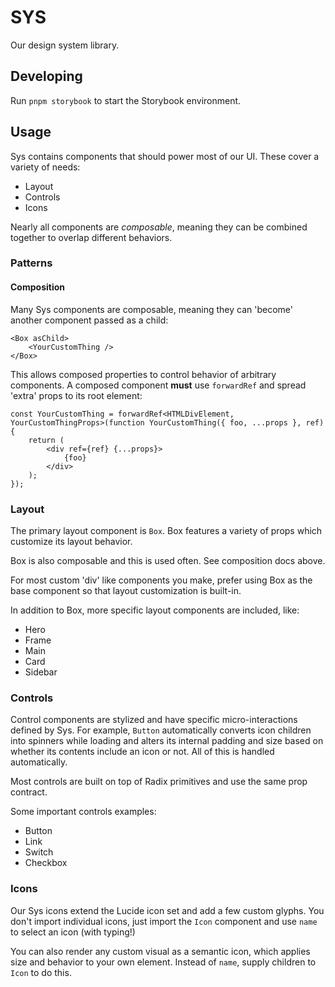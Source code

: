 # SYS

Our design system library.

## Developing

Run `pnpm storybook` to start the Storybook environment.

## Usage

Sys contains components that should power most of our UI. These cover a variety of needs:

- Layout
- Controls
- Icons

Nearly all components are _composable_, meaning they can be combined together to overlap different behaviors.

### Patterns

#### Composition

Many Sys components are composable, meaning they can 'become' another component passed as a child:

```tsx
<Box asChild>
	<YourCustomThing />
</Box>
```

This allows composed properties to control behavior of arbitrary components. A composed component **must** use `forwardRef` and spread 'extra' props to its root element:

```tsx
const YourCustomThing = forwardRef<HTMLDivElement, YourCustomThingProps>(function YourCustomThing({ foo, ...props }, ref) {
	return (
		<div ref={ref} {...props}>
			{foo}
		</div>
	);
});
```

### Layout

The primary layout component is `Box`. Box features a variety of props which customize its layout behavior.

Box is also composable and this is used often. See composition docs above.

For most custom 'div' like components you make, prefer using Box as the base component so that layout customization is built-in.

In addition to Box, more specific layout components are included, like:

- Hero
- Frame
- Main
- Card
- Sidebar

### Controls

Control components are stylized and have specific micro-interactions defined by Sys. For example, `Button` automatically converts icon children into spinners while loading and alters its internal padding and size based on whether its contents include an icon or not. All of this is handled automatically.

Most controls are built on top of Radix primitives and use the same prop contract.

Some important controls examples:

- Button
- Link
- Switch
- Checkbox

### Icons

Our Sys icons extend the Lucide icon set and add a few custom glyphs. You don't import individual icons, just import the `Icon` component and use `name` to select an icon (with typing!)

You can also render any custom visual as a semantic icon, which applies size and behavior to your own element. Instead of `name`, supply children to `Icon` to do this.
